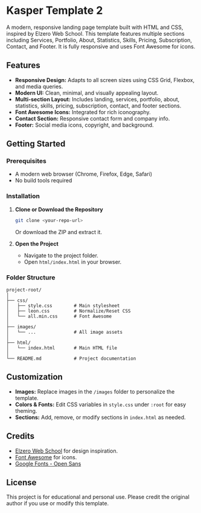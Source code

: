 # Kasper Template 2

A modern, responsive landing page template built with HTML and CSS, inspired by Elzero Web School. This template features multiple sections including Services, Portfolio, About, Statistics, Skills, Pricing, Subscription, Contact, and Footer. It is fully responsive and uses Font Awesome for icons.

## Features

- **Responsive Design:** Adapts to all screen sizes using CSS Grid, Flexbox, and media queries.
- **Modern UI:** Clean, minimal, and visually appealing layout.
- **Multi-section Layout:** Includes landing, services, portfolio, about, statistics, skills, pricing, subscription, contact, and footer sections.
- **Font Awesome Icons:** Integrated for rich iconography.
- **Contact Section:** Responsive contact form and company info.
- **Footer:** Social media icons, copyright, and background.

## Getting Started

### Prerequisites

- A modern web browser (Chrome, Firefox, Edge, Safari)
- No build tools required

### Installation

1. **Clone or Download the Repository**
   ```bash
   git clone <your-repo-url>
   ```
   Or download the ZIP and extract it.

2. **Open the Project**
   - Navigate to the project folder.
   - Open `html/index.html` in your browser.

### Folder Structure

```
project-root/
│
├── css/
│   ├── style.css        # Main stylesheet
│   ├── leon.css         # Normalize/Reset CSS
│   └── all.min.css      # Font Awesome
│
├── images/
│   └── ...              # All image assets
│
├── html/
│   └── index.html       # Main HTML file
│
└── README.md            # Project documentation
```

## Customization

- **Images:** Replace images in the `/images` folder to personalize the template.
- **Colors & Fonts:** Edit CSS variables in `style.css` under `:root` for easy theming.
- **Sections:** Add, remove, or modify sections in `index.html` as needed.

## Credits

- [Elzero Web School](https://elzero.org/) for design inspiration.
- [Font Awesome](https://fontawesome.com/) for icons.
- [Google Fonts - Open Sans](https://fonts.google.com/specimen/Open+Sans)

## License

This project is for educational and personal use. Please credit the original author if you use or modify this template. 